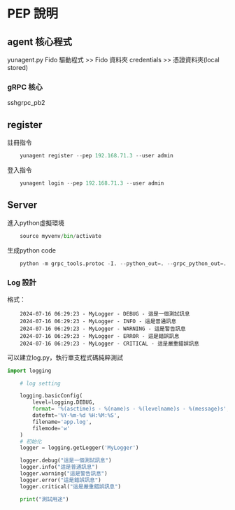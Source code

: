 # PEP 說明

## agent 核心程式
yunagent.py
Fido 驅動程式 >> Fido 資料夾
credentials >> 憑證資料夾(local stored)
### gRPC 核心
sshgrpc_pb2

## register 
註冊指令
```python
    yunagent register --pep 192.168.71.3 --user admin
```
登入指令
```python
    yunagent login --pep 192.168.71.3 --user admin

```

## Server 


進入python虛擬環境
```python
    source myvenv/bin/activate
```

生成python code 
```python
    python -m grpc_tools.protoc -I. --python_out=. --grpc_python_out=. credentials.proto
```
### Log 設計

格式：
```log
    2024-07-16 06:29:23 - MyLogger - DEBUG - 這是一個測試訊息
    2024-07-16 06:29:23 - MyLogger - INFO - 這是普通訊息
    2024-07-16 06:29:23 - MyLogger - WARNING - 這是警告訊息
    2024-07-16 06:29:23 - MyLogger - ERROR - 這是錯誤訊息
    2024-07-16 06:29:23 - MyLogger - CRITICAL - 這是嚴重錯誤訊息
```

可以建立log.py，執行單支程式碼純粹測試
```python
import logging

    # log setting 

    logging.basicConfig(
        level=logging.DEBUG,
        format= '%(asctime)s - %(name)s - %(levelname)s - %(message)s',
        datefmt='%Y-%m-%d %H:%M:%S',
        filename='app.log',
        filemode='w'
    )
    # 初始化
    logger = logging.getLogger('MyLogger')

    logger.debug("這是一個測試訊息")
    logger.info("這是普通訊息")
    logger.warning("這是警告訊息")
    logger.error("這是錯誤訊息")
    logger.critical("這是嚴重錯誤訊息")

    print("測試用途")
```

